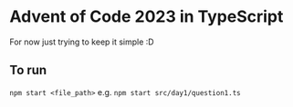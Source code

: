 # Advent of Code 2023 in TypeScript
For now just trying to keep it simple :D
## To run 
`npm start <file_path>`
e.g. `npm start src/day1/question1.ts`
